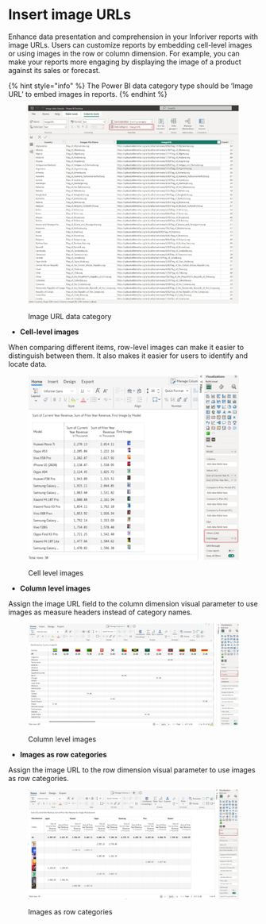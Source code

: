 # Insert image URLs

Enhance data presentation and comprehension in your Inforiver reports with image URLs. Users can customize reports by embedding cell-level images or using images in the row or column dimension. For example, you can make your reports more engaging by displaying the image of a product against its sales or forecast.&#x20;

{% hint style="info" %}
The Power BI data category type should be ‘Image URL’ to embed images in reports.
{% endhint %}

<figure><img src="../../.gitbook/assets/image (3) (1) (1) (1) (1) (1) (1) (1) (1) (1) (1) (1) (1) (1) (1) (1) (1) (1) (1) (1) (1) (1) (1) (1) (1) (1) (1) (1) (1) (1) (1) (1) (1) (1) (1) (1) (1) (1) (1) (1) (1) (1) (1) (1) (1) (1) (1) (1) (1) (1) (1) (1).png" alt=""><figcaption><p>Image URL data category</p></figcaption></figure>

* **Cell-level images**

When comparing different items, row-level images can make it easier to distinguish between them. It also makes it easier for users to identify and locate data.

<figure><img src="../../.gitbook/assets/image (832).png" alt=""><figcaption><p>Cell level images</p></figcaption></figure>

* **Column level images**

Assign the image URL field to the column dimension visual parameter to use images as measure headers instead of category names.

<figure><img src="../../.gitbook/assets/image (1) (15) (1).png" alt=""><figcaption><p>Column level images</p></figcaption></figure>

* **Images as row categories**

Assign the image URL to the row dimension visual parameter to use images as row categories.

<figure><img src="../../.gitbook/assets/image (2) (15) (1) (1).png" alt=""><figcaption><p>Images as row categories</p></figcaption></figure>
